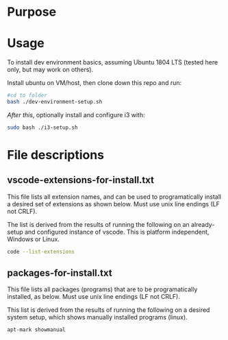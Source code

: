 # Purpose

# Usage
To install dev environment basics, assuming Ubuntu 1804 LTS (tested here only, but may work on others). 

Install ubuntu on VM/host, then clone down this repo and run:
```bash
#cd to folder
bash ./dev-environment-setup.sh
```

*After this*, optionally install and configure i3 with:

```bash
sudo bash ./i3-setup.sh
```

# File descriptions
## vscode-extensions-for-install.txt
This file lists all extension names, and can be used to programatically install a desired set of extensions as shown below. Must use unix line endings (LF not CRLF). 


The list is derived from the results of running the following on an already-setup and configured instance of vscode. This is platform independent, Windows or Linux. 

```bash
code --list-extensions
```

## packages-for-install.txt
This file lists all packages (programs) that are to be programatically installed, as below. Must use unix line endings (LF not CRLF).


This list is derived from the results of running the following on a desired system setup, which shows manually installed programs (linux). 

```bash
apt-mark showmanual
```
